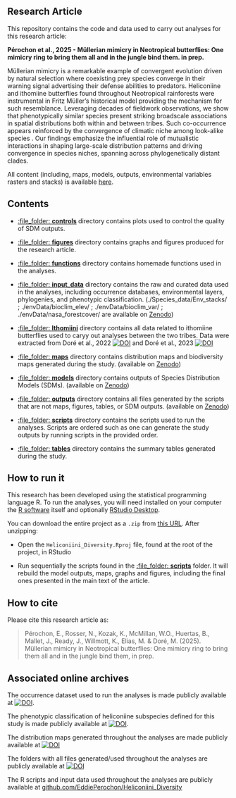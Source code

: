
<!-- README.md is generated from README.Rmd. Please edit that file -->

## Research Article

This repository contains the code and data used to carry out analyses
for this research article:

**Pérochon et al., 2025 - Müllerian mimicry in Neotropical butterflies:
One mimicry ring to bring them all and in the jungle bind them. in
prep.**

Müllerian mimicry is a remarkable example of convergent evolution driven
by natural selection where coexisting prey species converge in their
warning signal advertising their defense abilities to predators.
Heliconiine and ithomiine butterflies found throughout Neotropical
rainforests were instrumental in Fritz Müller’s historical model
providing the mechanism for such resemblance. Leveraging decades of
fieldwork observations, we show that phenotypically similar species
present striking broadscale associations in spatial distributions both
within and between tribes. Such co-occurrence appears reinforced by the
convergence of climatic niche among look-alike species . Our findings
emphasize the influential role of mutualistic interactions in shaping
large-scale distribution patterns and driving convergence in species
niches, spanning across phylogenetically distant clades.


All content (including, maps, models, outputs, environmental variables rasters and stacks) is available [here](https://doi.org/10.5281/zenodo.14765685).



## Contents

 - [:file\_folder: **controls**](controls/) directory contains plots used to control the quality of SDM outputs.
 
 - [:file\_folder: **figures**](figures/) directory contains graphs and figures produced for the research article.

 - [:file\_folder: **functions**](functions/) directory contains homemade functions used in the analyses.
 
 - [:file\_folder: **input_data**](input_data/) directory contains the raw and curated data used in the analyses, including occurrence databases, environmental layers, phylogenies, and phenotypic classification. (./Species_data/Env_stacks/ ; ./envData/bioclim_elev/ ;  ./envData/bioclim_var/ ;  ./envData/nasa_forestcover/ are available on [Zenodo](https://doi.org/10.5281/zenodo.14765685))
 
 - [:file\_folder: **Ithomiini**](input_data/) directory contains all data related to ithomiine butterflies used to caryy out analyses between the two tribes. Data were extracted from Doré et al., 2022 [![DOI](https://zenodo.org/badge/DOI/10.5281/10.1111/ddi.13455.svg)](https://doi.org/10.1111/ddi.13455) and Doré et al., 2023  [![DOI](https://zenodo.org/badge/DOI/10.5281/10.1111/ele.14198.svg)](https://doi.org/10.1111/ele.14198)

 - [:file\_folder: **maps**](maps/) directory contains distribution maps and biodiversity maps generated during the study. (available on [Zenodo](https://doi.org/10.5281/zenodo.14765685))

 - [:file\_folder: **models**](models/) directory contains outputs of Species Distribution Models (SDMs). (available on [Zenodo](https://doi.org/10.5281/zenodo.14765685))

 - [:file\_folder: **outputs**](outputs/) directory contains all files generated by the scripts that are not maps, figures, tables, or SDM outputs. (available on [Zenodo](https://doi.org/10.5281/zenodo.14765685))

 - [:file\_folder: **scripts**](scripts/) directory contains the scripts used to run the analyses. Scripts are ordered such as one can generate the study outputs by running scripts in the provided order. 
 
 - [:file\_folder: **tables**](tables/) directory contains the summary tables generated during the study.
  

## How to run it

This research has been developed using the statistical programming
language R. To run the analyses, you will need
installed on your computer the [R software](https://cloud.r-project.org/)
itself and optionally [RStudio Desktop](https://rstudio.com/products/rstudio/download/).

You can download the entire project as a `.zip` from [this URL](https://github.com/EddiePerochon/Heliconiini_Diversity/zipball/master/). After unzipping:
  
  - Open the `Heliconiini_Diversity.Rproj` file, found at the root of the project, in RStudio

  - Run sequentially the scripts found in the [:file\_folder: **scripts**](scripts/) folder. It will rebuild the model outputs, maps, graphs and figures, including the final ones presented in the main text of the article.


## How to cite

Please cite this research article as:
  
> Pérochon, E., Rosser, N., Kozak, K., McMillan, W.O., Huertas, B., Mallet, J., Ready, J., Willmott, K., Elias, M. & Doré, M. (2025). Müllerian mimicry in Neotropical butterflies: One mimicry ring to bring them all and in the jungle bind them, in prep.


## Associated online archives

The occurrence dataset used to run the analyses is made publicly available at [![DOI](https://zenodo.org/badge/DOI/10.5281/zenodo.10906853.svg)](https://doi.org/10.5281/zenodo.10906853).

The phenotypic classification of heliconiine subspecies defined for this study is made publicly available at [![DOI](https://zenodo.org/badge/DOI/10.5281/zenodo.10903197.svg)](https://doi.org/10.5281/zenodo.10903197).

The distribution maps generated throughout the analyses are made publicly available at [![DOI](https://zenodo.org/badge/DOI/10.5281/zenodo.10903661.svg)](https://doi.org/10.5281/zenodo.10903661)

The folders with all files generated/used throughout the analyses are publicly available at 
[![DOI](https://zenodo.org/badge/DOI/10.5281/zenodo.17079696.svg)](https://doi.org/10.5281/zenodo.17079696)

The R scripts and input data used throughout the analyses are publicly available at 
[github.com/EddiePerochon/Heliconiini_Diversity](https://github.com/EddiePerochon/Heliconiini_Diversity)
